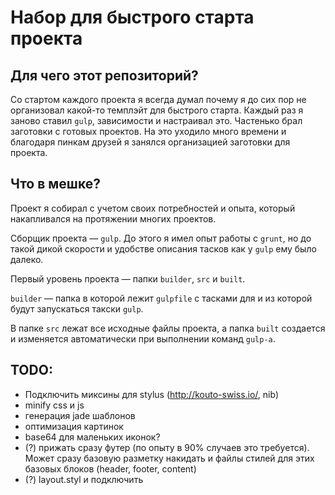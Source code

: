 Набор для быстрого старта проекта
====================

## Для чего этот репозиторий?
Со стартом каждого проекта я всегда думал почему я до сих пор не организовал какой-то темплэйт для быстрого старта.
Каждый раз я заново ставил `gulp`, зависимости и настраивал это. Частенько брал заготовки с готовых проектов.
На это уходило много времени и благодаря пинкам друзей я занялся организацией заготовки для проекта.

## Что в мешке?
Проект я собирал с учетом своих потребностей и опыта, который накапливался на протяжении многих проектов.

Cборщик проекта — `gulp`. До этого я имел опыт работы с `grunt`, но до такой дикой скорости и удобстве описания тасков как у `gulp` ему было далеко.

Первый уровень проекта — папки `builder`, `src` и `built`.

`builder` — папка в которой лежит `gulpfile` с тасками для  и из которой будут запускаться такски `gulp`.

В папке `src` лежат все исходные файлы проекта, а папка `built` создается и изменяется автоматически при выполнении команд `gulp-а`.


## TODO:
* Подключить миксины для stylus (http://kouto-swiss.io/, nib)
* minify css и js
* генерация jade шаблонов
* оптимизация картинок
* base64 для маленьких иконок?
* (?) прижать сразу футер (по опыту в 90% случаев это требуется). Может сразу базовую разметку накидать и файлы стилей для этих базовых блоков (header, footer, content)
* (?) layout.styl и подключить
